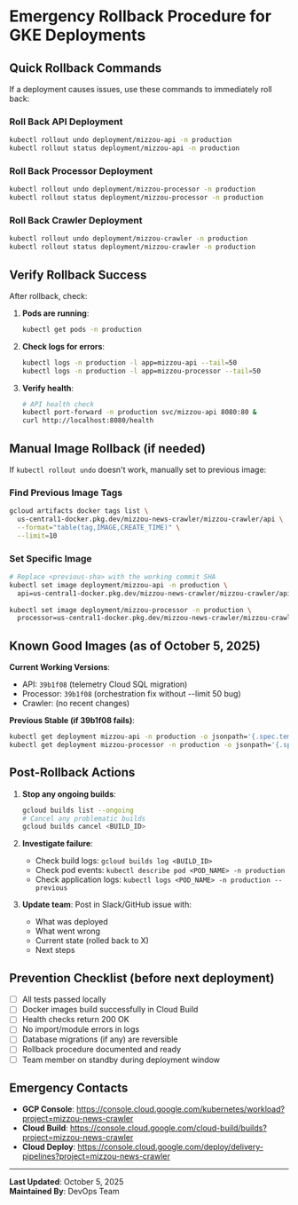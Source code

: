# Emergency Rollback Procedure for GKE Deployments

## Quick Rollback Commands

If a deployment causes issues, use these commands to immediately roll back:

### Roll Back API Deployment
```bash
kubectl rollout undo deployment/mizzou-api -n production
kubectl rollout status deployment/mizzou-api -n production
```

### Roll Back Processor Deployment
```bash
kubectl rollout undo deployment/mizzou-processor -n production
kubectl rollout status deployment/mizzou-processor -n production
```

### Roll Back Crawler Deployment  
```bash
kubectl rollout undo deployment/mizzou-crawler -n production
kubectl rollout status deployment/mizzou-crawler -n production
```

## Verify Rollback Success

After rollback, check:

1. **Pods are running**:
   ```bash
   kubectl get pods -n production
   ```

2. **Check logs for errors**:
   ```bash
   kubectl logs -n production -l app=mizzou-api --tail=50
   kubectl logs -n production -l app=mizzou-processor --tail=50
   ```

3. **Verify health**:
   ```bash
   # API health check
   kubectl port-forward -n production svc/mizzou-api 8080:80 &
   curl http://localhost:8080/health
   ```

## Manual Image Rollback (if needed)

If `kubectl rollout undo` doesn't work, manually set to previous image:

### Find Previous Image Tags
```bash
gcloud artifacts docker tags list \
  us-central1-docker.pkg.dev/mizzou-news-crawler/mizzou-crawler/api \
  --format="table(tag,IMAGE,CREATE_TIME)" \
  --limit=10
```

### Set Specific Image
```bash
# Replace <previous-sha> with the working commit SHA
kubectl set image deployment/mizzou-api -n production \
  api=us-central1-docker.pkg.dev/mizzou-news-crawler/mizzou-crawler/api:<previous-sha>
  
kubectl set image deployment/mizzou-processor -n production \
  processor=us-central1-docker.pkg.dev/mizzou-news-crawler/mizzou-crawler/processor:<previous-sha>
```

## Known Good Images (as of October 5, 2025)

**Current Working Versions**:
- API: `39b1f08` (telemetry Cloud SQL migration)
- Processor: `39b1f08` (orchestration fix without --limit 50 bug)
- Crawler: (no recent changes)

**Previous Stable (if 39b1f08 fails)**:
```bash
kubectl get deployment mizzou-api -n production -o jsonpath='{.spec.template.spec.containers[0].image}'
kubectl get deployment mizzou-processor -n production -o jsonpath='{.spec.template.spec.containers[0].image}'
```

## Post-Rollback Actions

1. **Stop any ongoing builds**:
   ```bash
   gcloud builds list --ongoing
   # Cancel any problematic builds
   gcloud builds cancel <BUILD_ID>
   ```

2. **Investigate failure**:
   - Check build logs: `gcloud builds log <BUILD_ID>`
   - Check pod events: `kubectl describe pod <POD_NAME> -n production`
   - Check application logs: `kubectl logs <POD_NAME> -n production --previous`

3. **Update team**: Post in Slack/GitHub issue with:
   - What was deployed
   - What went wrong  
   - Current state (rolled back to X)
   - Next steps

## Prevention Checklist (before next deployment)

- [ ] All tests passed locally
- [ ] Docker images build successfully in Cloud Build
- [ ] Health checks return 200 OK
- [ ] No import/module errors in logs
- [ ] Database migrations (if any) are reversible
- [ ] Rollback procedure documented and ready
- [ ] Team member on standby during deployment window

## Emergency Contacts

- **GCP Console**: https://console.cloud.google.com/kubernetes/workload?project=mizzou-news-crawler
- **Cloud Build**: https://console.cloud.google.com/cloud-build/builds?project=mizzou-news-crawler
- **Cloud Deploy**: https://console.cloud.google.com/deploy/delivery-pipelines?project=mizzou-news-crawler

---

**Last Updated**: October 5, 2025  
**Maintained By**: DevOps Team
